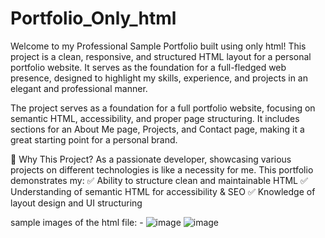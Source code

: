 # Portfolio_Only_html
Welcome to my Professional Sample Portfolio built using only html! This project is a clean, responsive, and structured HTML layout for a personal portfolio website. It serves as the foundation for a full-fledged web presence, designed to highlight my skills, experience, and projects in an elegant and professional manner.

The project serves as a foundation for a full portfolio website, focusing on semantic HTML, accessibility, and proper page structuring. It includes sections for an About Me page, Projects, and Contact page, making it a great starting point for a personal brand.

🌟 Why This Project?
As a passionate developer, showcasing various projects on different technologies is like a necessity for me. This portfolio demonstrates my:
✅ Ability to structure clean and maintainable HTML
✅ Understanding of semantic HTML for accessibility & SEO
✅ Knowledge of layout design and UI structuring

sample images of the html file: -
![image](https://github.com/user-attachments/assets/e1cbb27d-02b4-404f-9c21-dede91bffe3d)
![image](https://github.com/user-attachments/assets/24c3ca99-1620-46c5-bba1-84b7f7bca52a)

